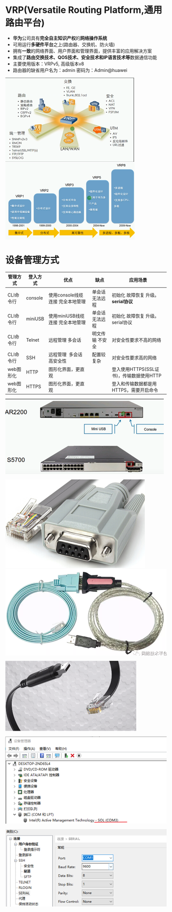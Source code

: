 # VRP(Versatile Routing Platform,通用路由平台)
- **华为**公司具有**完全自主知识产权**的**网络操作系统**
- 可用运行**多硬件平台**之上(路由器、交换机、防火墙)
- 拥有**一致**的网络界面、用户界面和管理界面，提供丰富的应用解决方案
- 集成了**路由交换技术、QOS技术、安全技术和IP语言技术等**数据通信功能
- 主要使用版本：VRPv5, 高级版本v8
- 路由器的缺省用户名为：admin 密码为：Admin@huawei

![](../photo/Pasted%20image%2020220928171735.png)
![](../photo/Pasted%20image%2020220928171842.png)

# 设备管理方式
| 管理方式   | 登入方式    | 优点                   | 缺点       | 应用场景                        |
|--------|---------|----------------------|----------|-----------------------------|
| CLI命令行 | console | 使用console线缆连接 完全本地管理 | 单会话 无法远程 | 初始化 故障恢复 升级。**serial协议**        |
| CLI命令行 | miniUSB | 使用miniUSB线缆连接 完全本地管理 | 单会话 无法远程 | 初始化 故障恢复 升级。serial协议        |
| CLI命令行 | Telnet  | 远程管理 多会话             | 明文传输 不安全 | 对安全性要求不高的网络                 |
| CLI命令行 | SSH     | 远程管理  多会话 高安全性       | 配置较复杂    | 对安全性要求高的网络                  |
| web图形化 | HTTP    | 图形化界面，更直观            |          | 登入使用HTTPS(SSL证书)，传输数据使用HTTP |
| web图形化 | HTTPS   | 图形化界面，更直观            |          | 登入和传输数据都是用HTTPS，需要开启命令      |

![](../photo/Pasted%20image%2020220928173139.png)

![](../photo/Pasted%20image%2020220928173128.png)
![](../photo/Pasted%20image%2020220928180158.png)


![](../photo/Pasted%20image%2020220928173132.png)

![](../photo/Pasted%20image%2020220928173148.png)

![](../photo/Pasted%20image%2020220928173200.png)

